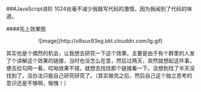 ###JavaScript进阶
  1024丝毫不减少我敲写代码的激情，因为我闻到了代码的味道。

####先上效果图
<center>![image](http://o8sux93eg.bkt.clouddn.com/lg.gif)</center>

  其实也是个偶然的机会，让我想去研究一下这个效果。主要是由于有个群里的人发了个讲解这个效果的链接，当时也没怎么在意，然后过两天，突然就想起这件事，便去拉勾网一看，哎呦效果不错，就想去找找那个链接看一下。没想到找了半天没找到了，没办法只能自己研究研究了。（其实做完之后，然后自己这个独立思考的意识还是不够啊，惭愧！）

  
